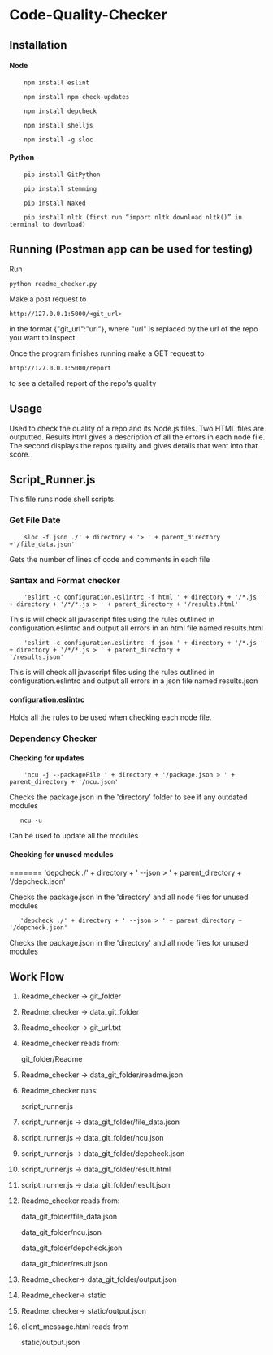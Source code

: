 # Code-Quality-Checker

## Installation
#### Node
        npm install eslint

        npm install npm-check-updates

        npm install depcheck

        npm install shelljs

        npm install -g sloc

#### Python
        pip install GitPython

        pip install stemming

        pip install Naked

        pip install nltk (first run “import nltk download nltk()” in terminal to download)


## Running (Postman app can be used for testing)
Run

	python readme_checker.py

Make a post request to

	http://127.0.0.1:5000/<git_url>

in the format {"git_url":"url"}, where "url" is replaced by the url of the repo you want to inspect

Once the program finishes running make a GET request to

	http://127.0.0.1:5000/report

to see a detailed report of the repo's quality

## Usage
Used to check the quality of a repo and its Node.js files. Two HTML files are outputted. Results.html gives a description of all the errors in each node file. The second displays the repos quality and gives details that went into that score.

## Script_Runner.js

This file runs node shell scripts.

### Get File Date
        sloc -f json ./' + directory + '> ' + parent_directory +'/file_data.json'


       
Gets the number of lines of code and comments in each file

### Santax and Format checker

        'eslint -c configuration.eslintrc -f html ' + directory + '/*.js ' + directory + '/*/*.js > ' + parent_directory + '/results.html'

This is will check all javascript files using the rules outlined in configuration.eslintrc and output all errors in an html file named results.html

    
        'eslint -c configuration.eslintrc -f json ' + directory + '/*.js ' + directory + '/*/*.js > ' + parent_directory + 			'/results.json'

This is will check all javascript files using the rules outlined in configuration.eslintrc and output all errors in a json file named results.json

#### configuration.eslintrc
Holds all the rules to be used when checking each node file.

### Dependency Checker
#### Checking for updates

        'ncu -j --packageFile ' + directory + '/package.json > ' + parent_directory + '/ncu.json'

        
Checks the package.json in the 'directory' folder to see if any outdated modules

       ncu -u

Can be used to update all the modules


#### Checking for unused modules
=======
       'depcheck ./' + directory + ' --json > ' + parent_directory + '/depcheck.json'
       
Checks the package.json in the 'directory' and all node files for unused modules    

       'depcheck ./' + directory + ' --json > ' + parent_directory + '/depcheck.json'
       
Checks the package.json in the 'directory' and all node files for unused modules    

## Work Flow

1. Readme_checker →  git_folder 

2. Readme_checker →  data_git_folder

3. Readme_checker → git_url.txt

4. Readme_checker reads from:

	git_folder/Readme
	
5. Readme_checker → data_git_folder/readme.json

6. Readme_checker runs:

	script_runner.js

7. script_runner.js → data_git_folder/file_data.json

8. script_runner.js → data_git_folder/ncu.json

9. script_runner.js → data_git_folder/depcheck.json

10. script_runner.js → data_git_folder/result.html

11. script_runner.js → data_git_folder/result.json

12. Readme_checker reads from:

	data_git_folder/file_data.json
	
	data_git_folder/ncu.json
	
	data_git_folder/depcheck.json
	
	data_git_folder/result.json
	
14. Readme_checker→ data_git_folder/output.json

15. Readme_checker→ static

16. Readme_checker→ static/output.json

17. client_message.html reads from

	static/output.json
